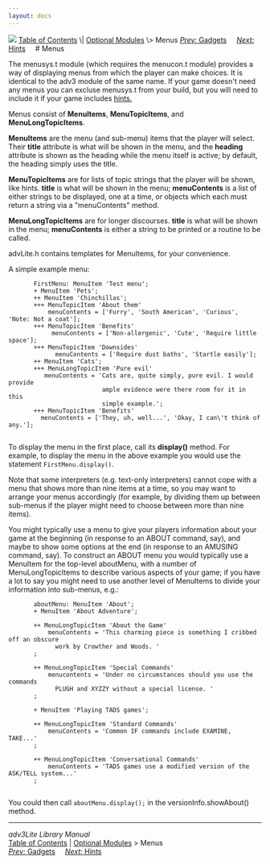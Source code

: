 ```yaml
---
layout: docs
---
```



<img src="topbar.jpg" data-border="0" />
<a href="toc.html" class="nav">Table of Contents</a> \|
<a href="core.html" class="nav">Optional Modules</a> \> Menus  
<span class="navnp"><a href="gadget.html" class="nav"><em>Prev:</em> Gadgets</a>
    <a href="hint.html" class="nav"><em>Next:</em> Hints</a>     </span>
# Menus

The menusys.t module (which requires the menucon.t module) provides a
way of displaying menus from which the player can make choices. It is
identical to the adv3 module of the same name. If your game doesn't need
any menus you can excluse menusys.t from your build, but you will need
to include it if your game includes [hints.](hint.t)

Menus consist of **MenuItems**, **MenuTopicItems**, and
**MenuLongTopicItems**.

**MenuItems** are the menu (and sub-menu) items that the player will
select. Their **title** attribute is what will be shown in the menu, and
the **heading** attribute is shown as the heading while the menu itself
is active; by default, the heading simply uses the title.

**MenuTopicItems** are for lists of topic strings that the player will
be shown, like hints. **title** is what will be shown in the menu;
**menuContents** is a list of either strings to be displayed, one at a
time, or objects which each must return a string via a "menuContents"
method.

**MenuLongTopicItems** are for longer discourses. **title** is what will
be shown in the menu; **menuContents** is either a string to be printed
or a routine to be called.

advLite.h contains templates for MenuItems, for your convenience.

A simple example menu:

```
       FirstMenu: MenuItem 'Test menu';
       + MenuItem 'Pets';
       ++ MenuItem 'Chinchillas';
       +++ MenuTopicItem 'About them'
           menuContents = ['Furry', 'South American', 'Curious', 'Note: Not a coat'];
       +++ MenuTopicItem 'Benefits'
            menuContents = ['Non-allergenic', 'Cute', 'Require little space'];
       +++ MenuTopicItem 'Downsides'
             menuContents = ['Require dust baths', 'Startle easily'];
       ++ MenuItem 'Cats';
       +++ MenuLongTopicItem 'Pure evil'
          menuContents = 'Cats are, quite simply, pure evil. I would provide
                          ample evidence were there room for it in this
                          simple example.';
       +++ MenuTopicItem 'Benefits'
         menuContents = ['They, uh, well...', 'Okay, I can\'t think of any.'];
     
```

To display the menu in the first place, call its **display()** method.
For example, to display the menu in the above example you would use the
statement `FirstMenu.display()`.

Note that some interpreters (e.g. text-only interpreters) cannot cope
with a menu that shows more than nine items at a time, so you may want
to arrange your menus accordingly (for example, by dividing them up
between sub-menus if the player might need to choose between more than
nine items).

You might typically use a menu to give your players information about
your game at the beginning (in response to an ABOUT command, say), and
maybe to show some options at the end (in response to an AMUSING
command, say). To construct an ABOUT menu you would typically use a
MenuItem for the top-level aboutMenu, with a number of
MenuLongTopicItems to describe various aspects of your game; if you have
a lot to say you might need to use another level of MenuItems to divide
your information into sub-menus, e.g.:

```
       aboutMenu: MenuItem 'About';
       + MenuItem 'About Adventure';
       
       ++ MenuLongTopicItem 'About the Game'
           menuContents = 'This charming piece is something I cribbed off an obscure
             work by Crowther and Woods. '
       ;    
        
       ++ MenuLongTopicItem 'Special Commands'
           menucontents = 'Under no circumstances should you use the commands
             PLUGH and XYZZY without a special license. '   
       ;
        
       + MenuItem 'Playing TADS games';
       
       ++ MenuLongTopicItem 'Standard Commands'
           menuContents = 'Common IF commands include EXAMINE, TAKE...'
       ;
        
       ++ MenuLongTopicItem 'Conversational Commands'
           menuContents = 'TADS games use a modified version of the ASK/TELL system...'
       ;
     
```

You could then call `aboutMenu.display();` in
the versionInfo.showAbout() method.



------------------------------------------------------------------------



*adv3Lite Library Manual*  
<a href="toc.html" class="nav">Table of Contents</a> \|
<a href="optional.html" class="nav">Optional Modules</a> \> Menus  
<span class="navnp"><a href="gadget.html" class="nav"><em>Prev:</em> Gadgets</a>
    <a href="hint.html" class="nav"><em>Next:</em> Hints</a>     </span>


